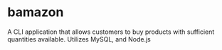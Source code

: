 # bamazon
A CLI application that allows customers to buy products with sufficient quantities available. Utilizes MySQL, and Node.js
